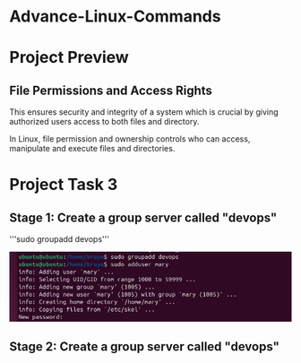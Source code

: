 # Advance-Linux-Commands

# Project Preview

## File Permissions and Access Rights

This ensures security and integrity of a system which is crucial by giving authorized users access to both files and directory.

In Linux, file permission and ownership controls who can access, manipulate and execute files and directories.

# Project Task 3

## Stage 1: Create a group server called "devops"

'''sudo groupadd devops'''

![alt text](as1.JPG)

## Stage 2: Create a group server called "devops"
